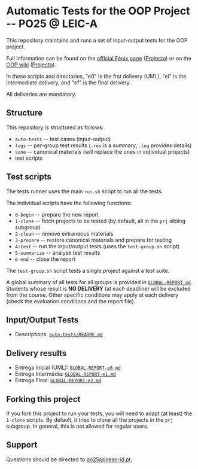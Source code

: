 # Automatic Tests for the OOP Project -- PO25 @ LEIC-A

This repository maintains and runs a set of input-output tests for the OOP project.

Full information can be found on the [official Fénix page](https://fenix.tecnico.ulisboa.pt/disciplinas/PO112/2025-2026/1-semestre) ([Projecto](https://fenix.tecnico.ulisboa.pt/disciplinas/PO112/2025-2026/1-semestre/projecto)) or on the [OOP wiki](https://web.tecnico.ulisboa.pt/~david.matos/w/pt/index.php/Programa%C3%A7%C3%A3o_com_Objectos) ([Projecto](https://web.tecnico.ulisboa.pt/~david.matos/w/pt/index.php/Programa%C3%A7%C3%A3o_com_Objectos/Projecto_de_Programa%C3%A7%C3%A3o_com_Objectos)). 

In these scripts and directories, "e0" is the frst delivery (UML), "ei" is the
intermediate delivery, and "ef" is the final delivery.

All deliveries are mandatory.

## Structure

This repository is structured as follows:
* `auto-tests` -- test cases (input-output)
* `logs` -- per-group test results (`.res` is a summary, `.log` provides details)
* `sane` -- canonical materials (will replace the ones in individual projects)
* test scripts

## Test scripts 

The tests runner uses the main `run.sh` script to run all the tests.

The individual scripts have the following functions:
* `0-begin` -- prepare the new report
* `1-clone` -- fetch projects to be tested (by default, all in the `prj` sibling subgroup)
* `2-clean` -- remove extraneous materials
* `3-prepare` -- restore canonical materials and prepare for testing
* `4-test` -- run the input/output tests (uses the `test-group.sh` script)
* `5-summarize` -- analyse test results
* `6-end` -- close the report

The `test-group.sh` script tests a single project against a test suite.

A global summary of all tests for all groups is provided in [`GLOBAL-REPORT.md`](GLOBAL-REPORT.md).
Students whose result is **NO DELIVERY** (at each deadline) will be excluded from the course.
Other specific conditions may apply at each delivery (check the evaluation conditions and the report file).

## Input/Output Tests
* Descriptions: [`auto-tests/README.md`](auto-tests/README.md)

## Delivery results

* Entrega Inicial (UML): [`GLOBAL-REPORT-e0.md`](GLOBAL-REPORT-e0.md)
* Entrega Intermédia: [`GLOBAL-REPORT-e1.md`](GLOBAL-REPORT-e1.md)
* Entrega Final: [`GLOBAL-REPORT-e2.md`](GLOBAL-REPORT-e2.md)

## Forking this project

If you fork this project to run your tests, you will need to adapt (at least) the `1-clone` scripts.
By default, it tries to clone all the projects in the `prj` subgroup. In general, this is not allowed for regular users.

## Support 

Questions should be directed to [po25@inesc-id.pt](mailto:po25@inesc-id.pt).

